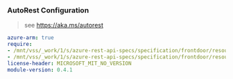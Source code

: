 ### AutoRest Configuration

> see https://aka.ms/autorest

``` yaml
azure-arm: true
require:
- /mnt/vss/_work/1/s/azure-rest-api-specs/specification/frontdoor/resource-manager/readme.md
- /mnt/vss/_work/1/s/azure-rest-api-specs/specification/frontdoor/resource-manager/readme.go.md
license-header: MICROSOFT_MIT_NO_VERSION
module-version: 0.4.1

```